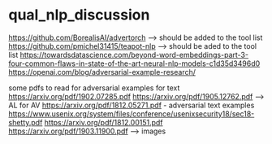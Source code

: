 # qual_nlp_discussion
https://github.com/BorealisAI/advertorch  --> should be added to the tool list
https://github.com/pmichel31415/teapot-nlp  --> should be aded to the tool list
https://towardsdatascience.com/beyond-word-embeddings-part-3-four-common-flaws-in-state-of-the-art-neural-nlp-models-c1d35d3496d0
https://openai.com/blog/adversarial-example-research/

some pdfs to read for adversarial examples for text
https://arxiv.org/pdf/1902.07285.pdf
https://arxiv.org/pdf/1905.12762.pdf --> AL for AV
https://arxiv.org/pdf/1812.05271.pdf - adversarial text examples
https://www.usenix.org/system/files/conference/usenixsecurity18/sec18-shetty.pdf
https://arxiv.org/pdf/1812.00151.pdf
https://arxiv.org/pdf/1903.11900.pdf --> images
